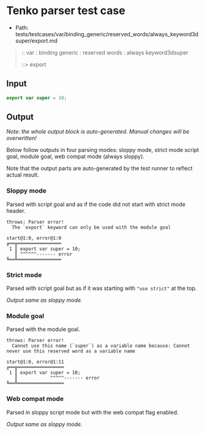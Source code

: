 # Tenko parser test case

- Path: tests/testcases/var/binding_generic/reserved_words/always_keyword3dsuper/export.md

> :: var : binding generic : reserved words : always keyword3dsuper
>
> ::> export

## Input

`````js
export var super = 10;
`````

## Output

_Note: the whole output block is auto-generated. Manual changes will be overwritten!_

Below follow outputs in four parsing modes: sloppy mode, strict mode script goal, module goal, web compat mode (always sloppy).

Note that the output parts are auto-generated by the test runner to reflect actual result.

### Sloppy mode

Parsed with script goal and as if the code did not start with strict mode header.

`````
throws: Parser error!
  The `export` keyword can only be used with the module goal

start@1:0, error@1:0
╔══╦════════════════
 1 ║ export var super = 10;
   ║ ^^^^^^------- error
╚══╩════════════════

`````

### Strict mode

Parsed with script goal but as if it was starting with `"use strict"` at the top.

_Output same as sloppy mode._

### Module goal

Parsed with the module goal.

`````
throws: Parser error!
  Cannot use this name (`super`) as a variable name because: Cannot never use this reserved word as a variable name

start@1:0, error@1:11
╔══╦═════════════════
 1 ║ export var super = 10;
   ║            ^^^^^------- error
╚══╩═════════════════

`````


### Web compat mode

Parsed in sloppy script mode but with the web compat flag enabled.

_Output same as sloppy mode._
